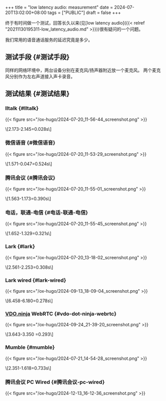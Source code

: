 +++
title = "low latency audio: measurement"
date = 2024-07-20T13:02:00+08:00
tags = ["PUBLIC"]
draft = false
+++

终于有时间做一个测试，回答长久以来(见[low latency audio]({{< relref "20211130195311-low_latency_audio.md" >}}))很有疑问的一个问题。

我们常用的语音通话服务的延迟究竟是多少。

<!--more-->


## 测试手段 {#测试手段}

同样的网络环境中，两台设备分别在麦克风/扬声器附近放一个麦克风。
两个麦克风分别作为左右声道接入声卡录音。


## 测试结果 {#测试结果}


### lltalk {#lltalk}

{{< figure src="/ox-hugo/2024-07-20_11-56-44_screenshot.png" >}}

\\[2.173-2.145=0.028s\\]


### 微信语音 {#微信语音}

{{< figure src="/ox-hugo/2024-07-20_11-53-29_screenshot.png" >}}

\\[1.571-0.047=0.524s\\]


### 腾讯会议 {#腾讯会议}

{{< figure src="/ox-hugo/2024-07-20_11-55-01_screenshot.png" >}}

\\[1.563-1.173=0.390s\\]


### 电话，联通-电信 {#电话-联通-电信}

{{< figure src="/ox-hugo/2024-07-20_11-55-45_screenshot.png" >}}

\\[1.652-1.329=0.321s\\]


### Lark {#lark}

{{< figure src="/ox-hugo/2024-07-20_13-18-02_screenshot.png" >}}

\\[2.561-2.253=0.308s\\]


### Lark wired {#lark-wired}

{{< figure src="/ox-hugo/2024-09-13_18-09-04_screenshot.png" >}}

\\[6.458-6.180=0.278s\\]


### [VDO.ninja](https://vdo.ninja/) WebRTC {#vdo-dot-ninja-webrtc}

{{< figure src="/ox-hugo/2024-09-24_21-39-20_screenshot.png" >}}

\\[3.643-3.350 =0.293\\]


### Mumble {#mumble}

{{< figure src="/ox-hugo/2024-07-21_14-54-28_screenshot.png" >}}

\\[2.351-1.618=0.733s\\]


### 腾讯会议 PC Wired {#腾讯会议-pc-wired}

{{< figure src="/ox-hugo/2024-12-13_16-12-36_screenshot.png" >}}

